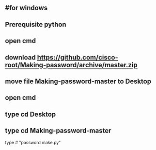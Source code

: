 #for windows
------------
Prerequisite python 
----------------
open cmd
-------
download https://github.com/cisco-root/Making-password/archive/master.zip
------------------
move file Making-password-master to Desktop
------------------------
open cmd 
----------
type cd Desktop
-------------
type cd Making-password-master
---------------
type # "password make.py"
